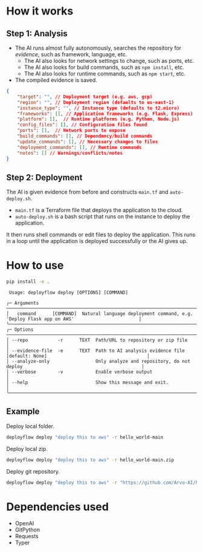 # How it works

## Step 1: Analysis

- The AI runs almost fully autonomously, searches the repository for _evidence_, such as framework, language, etc.
  - The AI also looks for network settings to change, such as ports, etc.
  - The AI also looks for build commands, such as `npm install`, etc.
  - The AI also looks for runtime commands, such as `npm start`, etc.
- The compiled evidence is saved.

```json
{
    "target": "", // Deployment target (e.g. aws, gcp)
    "region": "", // Deployment region (defaults to us-east-1)
    "instance_type": "", // Instance type (defaults to t2.micro)
    "frameworks": [], // Application frameworks (e.g. Flask, Express)
    "platform": [],  // Runtime platforms (e.g. Python, Node.js)
    "config_files": [], // Configuration files found
    "ports": [],  // Network ports to expose
    "build_commands": [], // Dependency/build commands
    "update_commands": [], // Necessary changes to files
    "deployment_commands": [], // Runtime commands
    "notes": [] // Warnings/conflicts/notes
}
```
## Step 2: Deployment
The AI is given evidence from before and constructs `main.tf` and `auto-deploy.sh`.
- `main.tf` is a Terraform file that deploys the application to the cloud.
- `auto-deploy.sh` is a bash script that runs on the instance to deploy the application.

It then runs shell commands or edit files to deploy the application.
This runs in a loop until the application is deployed successfully or the AI gives up.


# How to use

```bash
pip install -e .
```

```
 Usage: deployflow deploy [OPTIONS] [COMMAND]

╭─ Arguments ──────────────────────────────────────────────────────────────────────────────────────────────────────────╮
│   command      [COMMAND]  Natural language deployment command, e.g. 'Deploy Flask app on AWS'                        │
╰──────────────────────────────────────────────────────────────────────────────────────────────────────────────────────╯
╭─ Options ────────────────────────────────────────────────────────────────────────────────────────────────────────────╮
│ --repo           -r      TEXT  Path/URL to repository or zip file                                                    │
│ --evidence-file  -e      TEXT  Path to AI analysis evidence file [default: None]                                     │
│ --analyze-only                 Only analyze and repository, do not deploy                                            │
│ --verbose        -v            Enable verbose output                                                                 │
│ --help                         Show this message and exit.                                                           │
╰──────────────────────────────────────────────────────────────────────────────────────────────────────────────────────╯
```

## Example

Deploy local folder.

```bash
deployflow deploy "deploy this to aws" -r hello_world-main
```

Deploy local zip.

```bash
deployflow deploy "deploy this to aws" -r hello_world-main.zip
```

Deploy git repository.

```bash
deployflow deploy "deploy this to aws" -r "https://github.com/Arvo-AI/hello_world.git"
```

# Dependencies used

- OpenAI
- GitPython
- Requests
- Typer

